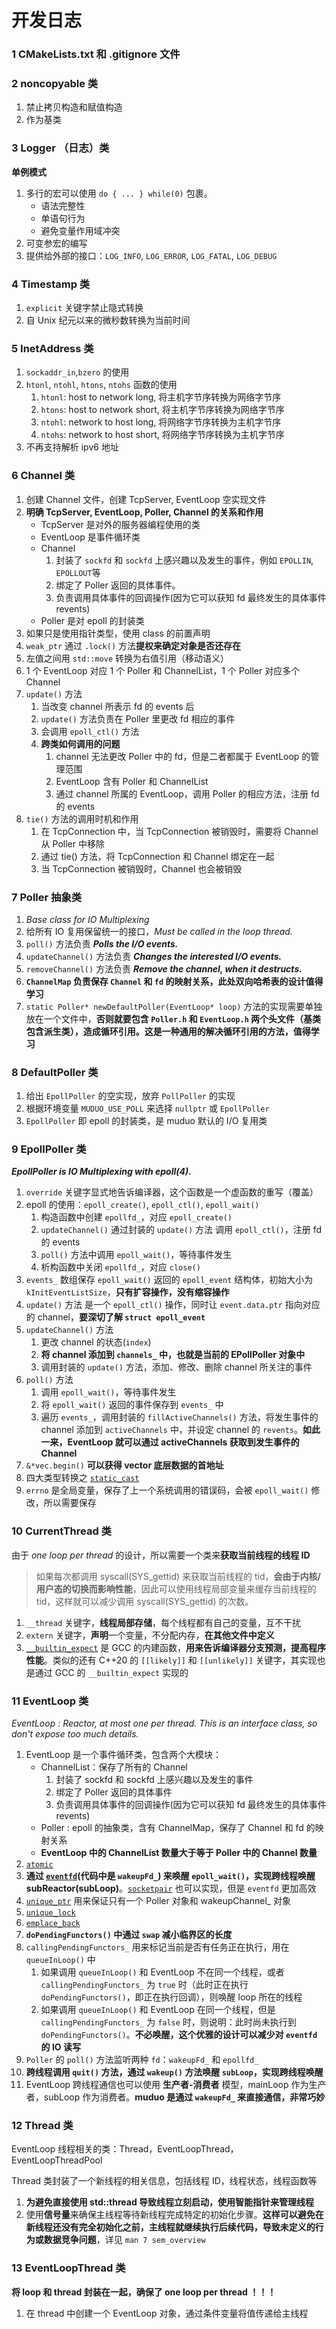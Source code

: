 # 开发日志

### 1 CMakeLists.txt 和 .gitignore 文件

### 2 noncopyable 类

1. 禁止拷贝构造和赋值构造
2. 作为基类

### 3 Logger （日志）类

**单例模式**

1. 多行的宏可以使用 `do { ... } while(0)` 包裹。
    - 语法完整性
    - 单语句行为
    - 避免变量作用域冲突
2. 可变参宏的编写
3. 提供给外部的接口：`LOG_INFO`, `LOG_ERROR`, `LOG_FATAL`, `LOG_DEBUG`

### 4 Timestamp 类

1. `explicit` 关键字禁止隐式转换
2. 自 Unix 纪元以来的微秒数转换为当前时间

### 5 InetAddress 类

1. `sockaddr_in`,`bzero` 的使用
2. `htonl`, `ntohl`, `htons`, `ntohs` 函数的使用
    1. `htonl`: host to network long, 将主机字节序转换为网络字节序
    2. `htons`: host to network short, 将主机字节序转换为网络字节序
    3. `ntohl`: network to host long, 将网络字节序转换为主机字节序
    4. `ntohs`: network to host short, 将网络字节序转换为主机字节序
3. 不再支持解析 ipv6 地址

### 6 Channel 类

1. 创建 Channel 文件，创建 TcpServer, EventLoop 空实现文件
2. **明确 TcpServer, EventLoop, Poller, Channel 的关系和作用**
    - TcpServer 是对外的服务器编程使用的类
    - EventLoop 是事件循环类
    - Channel
        1. 封装了 `sockfd` 和 `sockfd` 上感兴趣以及发生的事件，例如 `EPOLLIN`, `EPOLLOUT`等
        2. 绑定了 Poller 返回的具体事件。
        3. 负责调用具体事件的回调操作(因为它可以获知 fd 最终发生的具体事件 revents)
    - Poller 是对 epoll 的封装类
3. 如果只是使用指针类型，使用 class 的前置声明
4. `weak_ptr` 通过 `.lock()` 方法**提权来确定对象是否还存在**
5. 左值之间用 `std::move` 转换为右值引用（移动语义）
6. 1 个 EventLoop 对应 1 个 Poller 和 ChannelList，1 个 Poller 对应多个 Channel
7. `update()` 方法
    1. 当改变 channel 所表示 fd 的 events 后
    2. `update()` 方法负责在 Poller 里更改 fd 相应的事件
    3. 会调用 `epoll_ctl()` 方法
    4. **跨类如何调用的问题**
        1. channel 无法更改 Poller 中的 fd，但是二者都属于 EventLoop 的管理范围
        2. EventLoop 含有 Poller 和 ChannelList
        3. 通过 channel 所属的 EventLoop，调用 Poller 的相应方法，注册 fd 的 events
8. `tie()` 方法的调用时机和作用
    1. 在 TcpConnection 中，当 TcpConnection 被销毁时，需要将 Channel 从 Poller 中移除
    2. 通过 tie() 方法，将 TcpConnection 和 Channel 绑定在一起
    3. 当 TcpConnection 被销毁时，Channel 也会被销毁

### 7 Poller 抽象类

1. *Base class for IO Multiplexing*
2. 给所有 IO 复用保留统一的接口，*Must be called in the loop thread.*
3. `poll()` 方法负责 ***Polls the I/O events.***
4. `updateChannel()` 方法负责 ***Changes the interested I/O events.***
5. `removeChannel()` 方法负责 ***Remove the channel, when it destructs.***
6. **`ChannelMap` 负责保存 `Channel` 和 `fd` 的映射关系，此处双向哈希表的设计值得学习**
7. `static Poller* newDefaultPoller(EventLoop* loop)` 方法的实现需要单独放在一个文件中，**否则就要包含 `Poller.h` 和 `EventLoop.h` 两个头文件（基类包含派生类），造成循环引用。这是一种通用的解决循环引用的方法，值得学习**

### 8 DefaultPoller 类

1. 给出 `EpollPoller` 的空实现，放弃 `PollPoller` 的实现
2. 根据环境变量 `MUDUO_USE_POLL` 来选择 `nullptr` 或 `EpollPoller`
3. `EpollPoller` 即 epoll 的封装类，是 muduo 默认的 I/O 复用类

### 9 EpollPoller 类

***EpollPoller is IO Multiplexing with epoll(4).***

1. `override` 关键字显式地告诉编译器，这个函数是一个虚函数的重写（覆盖）
2. epoll 的使用：`epoll_create()`, `epoll_ctl()`, `epoll_wait()`
    1. 构造函数中创建 `epollfd_`，对应 `epoll_create()`
    2. `updateChannel()` 通过封装的 `update()` 方法 调用 `epoll_ctl()`，注册 fd 的 events
    3. `poll()` 方法中调用 `epoll_wait()`，等待事件发生
    4. 析构函数中关闭 `epollfd_`，对应 `close()`
3. `events_` 数组保存 `epoll_wait()` 返回的 `epoll_event` 结构体，初始大小为 `kInitEventListSize`，**只有扩容操作，没有缩容操作**
4. `update()` 方法 是一个 `epoll_ctl()` 操作，同时让 `event.data.ptr` 指向对应的 channel，**要深切了解 `struct epoll_event`**
5. `updateChannel()` 方法
    1. 更改 channel 的状态(`index`)
    2. **将 channel 添加到 `channels_` 中，也就是当前的 EPollPoller 对象中**
    2. 调用封装的 `update()` 方法，添加、修改、删除 channel 所关注的事件
6. `poll()` 方法
    1. 调用 `epoll_wait()`，等待事件发生
    2. 将 `epoll_wait()` 返回的事件保存到 `events_` 中
    3. 遍历 `events_`，调用封装的 `fillActiveChannels()` 方法，将发生事件的 channel 添加到 `activeChannels` 中，并设定 channel 的 `revents`。**如此一来，EventLoop 就可以通过 activeChannels 获取到发生事件的 Channel**
7. `&*vec.begin()` **可以获得 vector 底层数据的首地址**
8. 四大类型转换之 [`static_cast`](https://github.com/Corner430/study-notes/blob/main/cpp/cpp中级笔记.md#211-c-四种类型转换)
9. `errno` 是全局变量，保存了上一个系统调用的错误码，会被 `epoll_wait()` 修改，所以需要保存

### 10 CurrentThread 类

由于 *one loop per thread* 的设计，所以需要一个类来**获取当前线程的线程 ID**

> 如果每次都调用 syscall(SYS_gettid) 来获取当前线程的 tid，**会由于内核/用户态的切换而影响性能**，因此可以使用线程局部变量来缓存当前线程的 tid，这样就可以减少调用 syscall(SYS_gettid) 的次数。

1. `__thread` 关键字，**线程局部存储**，每个线程都有自己的变量，互不干扰
2. `extern` 关键字，**声明**一个变量，不分配内存，**在其他文件中定义**
3. [`__builtin_expect`](http://blog.man7.org/2012/10/how-much-do-builtinexpect-likely-and.html) 是 GCC 的内建函数，**用来告诉编译器分支预测，提高程序性能**。类似的还有 C++20 的 `[[likely]]` 和 `[[unlikely]]` 关键字，其实现也是通过 GCC 的 `__builtin_expect` 实现的

### 11 EventLoop 类

*EventLoop : Reactor, at most one per thread. This is an interface class, so don't expose too much details.*

1. EventLoop 是一个事件循环类，包含两个大模块：
    - ChannelList：保存了所有的 Channel
        1. 封装了 sockfd 和 sockfd 上感兴趣以及发生的事件
        2. 绑定了 Poller 返回的具体事件
        3. 负责调用具体事件的回调操作(因为它可以获知 fd 最终发生的具体事件revents)
    - Poller : epoll 的抽象类，含有 ChannelMap，保存了 Channel 和 fd 的映射关系
    - **EventLoop 中的 ChannelList 数量大于等于 Poller 中的 Channel 数量**
2. [`atomic`](https://github.com/Corner430/study-notes/blob/main/cpp/cpp高级笔记.md#46-基于-cas-操作的-atomic-原子类型)
3. **通过 [`eventfd`](https://man7.org/linux/man-pages/man2/eventfd.2.html)(代码中是 `wakeupFd_`) 来唤醒 `epoll_wait()`，实现跨线程唤醒 subReactor(subLoop)**。[`socketpair`](https://man7.org/linux/man-pages/man2/socketpair.2.html) 也可以实现，但是 `eventfd` 更加高效
4. [`unique_ptr`](https://github.com/Corner430/study-notes/blob/main/cpp/cpp高级笔记.md#233-unique_ptr) 用来保证只有一个 Poller 对象和 wakeupChannel_ 对象
5. [`unique_lock`](https://github.com/Corner430/study-notes/blob/main/cpp/cpp高级笔记.md#45-lock_guard-和-unique_lock)
6. [`emplace_back`](https://github.com/Corner430/study-notes/blob/main/cpp/cpp高级笔记.md#6-c11-容器-emplace-方法原理剖析)
7. **`doPendingFunctors()` 中通过 `swap` 减小临界区的长度**
8. `callingPendingFunctors_` 用来标记当前是否有任务正在执行，用在 `queueInLoop()` 中
    1. 如果调用 `queueInLoop()` 和 EventLoop 不在同一个线程，或者 `callingPendingFunctors_` 为 `true` 时（此时正在执行 `doPendingFunctors()`，即正在执行回调），则唤醒 loop 所在的线程
    2. 如果调用 `queueInLoop()` 和 EventLoop 在同一个线程，但是 `callingPendingFunctors_` 为 `false` 时，则说明：此时尚未执行到 `doPendingFunctors()`。**不必唤醒，这个优雅的设计可以减少对 `eventfd` 的 IO 读写**
9. `Poller` 的 `poll()` 方法监听两种 `fd`：`wakeupFd_` 和 `epollfd_`
10. **跨线程调用 `quit()` 方法，通过 `wakeup()` 方法唤醒 `subLoop`，实现跨线程唤醒**
11. EventLoop 跨线程通信也可以使用 **生产者-消费者** 模型，mainLoop 作为生产者，subLoop 作为消费者。**muduo 是通过 `wakeupFd_` 来直接通信，非常巧妙**

### 12 Thread 类

EventLoop 线程相关的类：Thread，EventLoopThread，EventLoopThreadPool

Thread 类封装了一个新线程的相关信息，包括线程 ID，线程状态，线程函数等

1. **为避免直接使用 std::thread 导致线程立刻启动，使用智能指针来管理线程**
2. 使用**信号量**来确保主线程等待新线程完成特定的初始化步骤。**这样可以避免在新线程还没有完全初始化之前，主线程就继续执行后续代码，导致未定义的行为或数据竞争问题**，详见 `man 7 sem_overview`

### 13 EventLoopThread 类

**将 loop 和 thread 封装在一起，确保了 one loop per thread ！！！**

1. 在 thread 中创建一个 EventLoop 对象，通过条件变量将值传递给主线程
